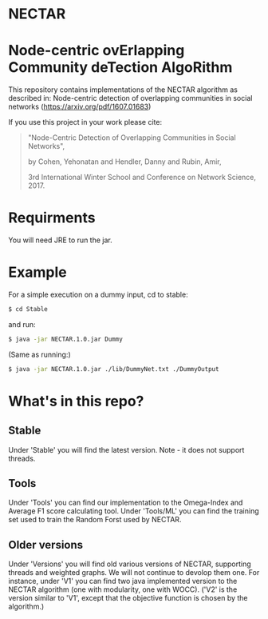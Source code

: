 # NECTAR
# Node-centric ovErlapping Community deTection AlgoRithm

This repository contains implementations of the NECTAR algorithm as described in: Node-centric detection of overlapping communities in social networks (https://arxiv.org/pdf/1607.01683)

If you use this project in your work please cite: 
> "Node-Centric Detection of Overlapping Communities in Social Networks",
>
> by Cohen, Yehonatan and Hendler, Danny and Rubin, Amir,
>
> 3rd International Winter School and Conference on Network Science, 2017.

# Requirments
You will need JRE to run the jar.

# Example
For a simple execution on a dummy input, cd to stable:
```sh
$ cd Stable
```
and run:
```sh
$ java -jar NECTAR.1.0.jar Dummy
```
(Same as running:)
```sh
$ java -jar NECTAR.1.0.jar ./lib/DummyNet.txt ./DummyOutput
```

# What's in this repo?

## Stable
Under 'Stable' you will find the latest version. Note - it does not support threads.


## Tools
Under 'Tools' you can find our implementation to the Omega-Index and Average F1 score calculating tool. 
Under 'Tools/ML' you can find the training set used to train the Random Forst used by NECTAR.

## Older versions
Under 'Versions' you will find old various versions of NECTAR, supporting threads and weighted graphs. 
We will not continue to devolop them one.
For instance, under 'V1' you can find two java implemented version to the NECTAR algorithm (one with modularity, one with WOCC).
('V2' is the version similar to 'V1', except that the objective function is chosen by the algorithm.)
